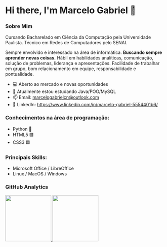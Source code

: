 # Hi there, I'm Marcelo Gabriel 👋

### Sobre Mim
<p>
    Cursando Bacharelado em Ciência da Computação pela Universidade Paulista. Técnico em Redes de Computadores pelo SENAI.
<p>
    Sempre envolvido e interessado na área de informática. <b>Buscando sempre aprender novas coisas.</b> Hábil em habilidades analíticas, comunicação, solução de problemas, liderança e apresentações. Facilidade de trabalhar em grupo, bom relacionamento em equipe, responsabilidade e pontualidade.

- 💻 Aberto ao mercado e novas oportunidades
- 🌱 Atualmente estou estudando Java/POO/MySQL
- 📫 Email: marcelogabrielcn@outlook.com
- 🤖 LinkedIn: https://www.linkedin.com/in/marcelo-gabriel-5554401b6/

### Conhecimentos na área de programação:
- Python 🐍
- HTML5 🟥
- CSS3 🟦

### Principais Skills:
- Microsoft Office / LibreOffice
- Linux / MacOS / Windows

### GitHub Analytics

<p align="left">
<a href="https://github.com/marcelogabrielcn">
  <img height="145em" src="https://github-readme-stats-eight-theta.vercel.app/api?username=marcelogabrielcn&show_icons=true&theme=midnight-purple"/>
  <img height="145em" src="https://github-readme-stats-eight-theta.vercel.app/api/top-langs/?username=marcelogabrielcn&layout=compact&langs_count=8&theme=midnight-purple"/>
</a>
</p>
